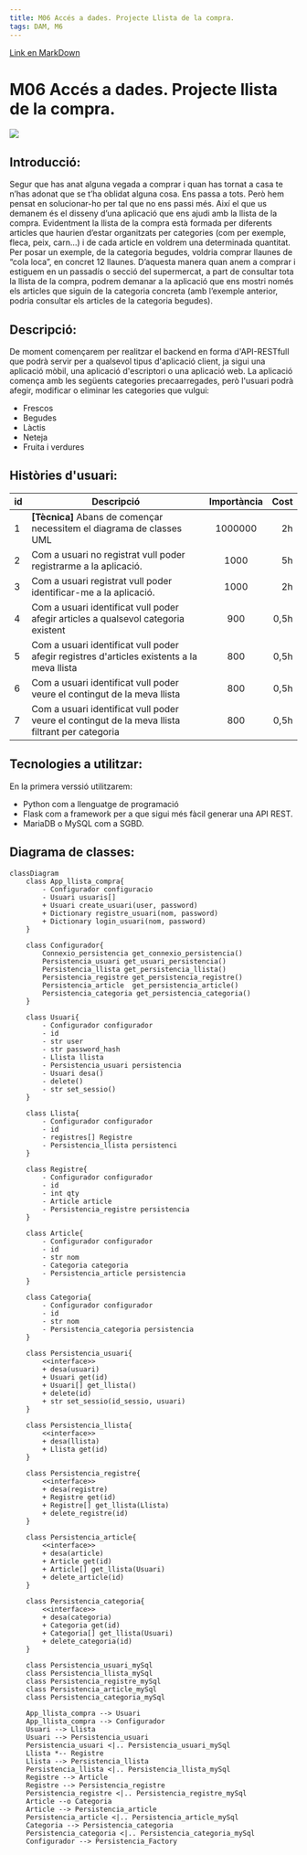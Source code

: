```yaml
---
title: M06 Accés a dades. Projecte Llista de la compra.
tags: DAM, M6
---
```


[Link en MarkDown](https://hackmd.io/@JdaXaviQ/HJ283-zPs)

# M06 Accés a dades. Projecte llista de la compra.
![](https://i.imgur.com/hythnPM.png)

## Introducció:
Segur que has anat alguna vegada a comprar i quan has tornat a casa te n’has adonat que se t’ha oblidat alguna cosa. 
Ens passa a tots. Però hem pensat en solucionar-ho per tal que no ens passi més. Així el que us demanem és el disseny d’una aplicació que ens ajudi amb la llista de la compra.
Evidentment la llista de la compra està formada per diferents articles que haurien d’estar organitzats per categories (com per exemple, fleca, peix, carn...) i de cada article en voldrem una determinada quantitat. Per posar un exemple, de la categoria begudes, voldria comprar llaunes de “cola loca”, en concret 12 llaunes.
D’aquesta manera quan anem a comprar i estiguem en un passadís o secció del
supermercat, a part de consultar tota la llista de la compra, podrem demanar a la aplicació que ens mostri només els articles que siguin de la categoria concreta (amb l’exemple anterior, podria consultar els articles de la categoria begudes).

## Descripció:
De moment començarem per realitzar el backend en forma d'API-RESTfull que podrà servir per a qualsevol tipus d'aplicació client, ja sigui una aplicació mòbil, una aplicació d'escriptori o una aplicació web.
La aplicació comença amb les següents categories precaarregades, però l'usuari podrà afegir, modificar o eliminar les categories que vulgui:
* Frescos
* Begudes
* Làctis
* Neteja
* Fruita i verdures

## Històries d'usuari:
id | Descripció | Importància | Cost
---|---|:---:|---:
1 | **[Tècnica]** Abans de començar necessitem  el diagrama de classes UML | 1000000 | 2h
2 | Com a usuari no registrat vull poder registrarme a la aplicació. | 1000 | 5h
3 | Com a usuari registrat vull poder identificar-me a la aplicació. | 1000 | 2h
4 | Com a usuari identificat vull poder afegir articles a qualsevol categoria existent | 900 | 0,5h
5 | Com a usuari identificat vull poder afegir registres d'articles existents a la meva llista | 800 | 0,5h
6 | Com a usuari identificat vull poder veure el contingut de la meva llista | 800 | 0,5h
7 | Com a usuari identificat vull poder veure el contingut de la meva llista filtrant per categoria | 800 | 0,5h

## Tecnologies a utilitzar:
En la primera verssió utilitzarem:
* Python com a llenguatge de programació
* Flask com a framework per a que sigui més fàcil generar una API REST.
* MariaDB o MySQL com a SGBD.

## Diagrama de classes:
```mermaid
classDiagram
    class App_llista_compra{
        - Configurador configuracio
        - Usuari usuaris[]
        + Usuari create_usuari(user, password)
        + Dictionary registre_usuari(nom, password)
        + Dictionary login_usuari(nom, password)
    }

    class Configurador{
        Connexio_persistencia get_connexio_persistencia()
        Persistencia_usuari get_usuari_persistencia()
        Persistencia_llista get_persistencia_llista()
        Persistencia_registre get_persistencia_registre()
        Persistencia_article  get_persistencia_article()
        Persistencia_categoria get_persistencia_categoria()
    }

    class Usuari{
        - Configurador configurador
        - id
        - str user
        - str password_hash
        - Llista llista
        - Persistencia_usuari persistencia
        - Usuari desa()
        - delete()
        - str set_sessio()
    }

    class Llista{
        - Configurador configurador
        - id
        - registres[] Registre
        - Persistencia_llista persistenci
    }

    class Registre{
        - Configurador configurador
        - id
        - int qty
        - Article article
        - Persistencia_registre persistencia
    }

    class Article{
        - Configurador configurador
        - id
        - str nom
        - Categoria categoria
        - Persistencia_article persistencia
    }

    class Categoria{
        - Configurador configurador
        - id
        - str nom
        - Persistencia_categoria persistencia
    }

    class Persistencia_usuari{
        <<interface>>
        + desa(usuari) 
        + Usuari get(id)
        + Usuari[] get_llista()
        + delete(id) 
        + str set_sessio(id_sessio, usuari)
    }

    class Persistencia_llista{
        <<interface>>
        + desa(llista) 
        + Llista get(id)
    }

    class Persistencia_registre{
        <<interface>>
        + desa(registre) 
        + Registre get(id)
        + Registre[] get_llista(Llista)
        + delete_registre(id) 
    }

    class Persistencia_article{
        <<interface>>
        + desa(article) 
        + Article get(id)
        + Article[] get_llista(Usuari)
        + delete_article(id) 
    }

    class Persistencia_categoria{
        <<interface>>
        + desa(categoria) 
        + Categoria get(id)
        + Categoria[] get_llista(Usuari)
        + delete_categoria(id) 
    }

    class Persistencia_usuari_mySql
    class Persistencia_llista_mySql
    class Persistencia_registre_mySql
    class Persistencia_article_mySql
    class Persistencia_categoria_mySql

    App_llista_compra --> Usuari
    App_llista_compra --> Configurador
    Usuari --> Llista
    Usuari --> Persistencia_usuari
    Persistencia_usuari <|.. Persistencia_usuari_mySql
    Llista *-- Registre
    Llista --> Persistencia_llista
    Persistencia_llista <|.. Persistencia_llista_mySql
    Registre --> Article
    Registre --> Persistencia_registre
    Persistencia_registre <|.. Persistencia_registre_mySql
    Article --o Categoria
    Article --> Persistencia_article
    Persistencia_article <|.. Persistencia_article_mySql
    Categoria --> Persistencia_categoria
    Persistencia_categoria <|.. Persistencia_categoria_mySql
    Configurador --> Persistencia_Factory

```